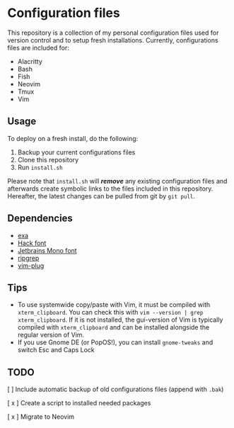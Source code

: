 # Configuration files

This repository is a collection of my personal configuration files used for version control and to setup fresh installations. Currently, configurations files are included for:

* Alacritty
* Bash
* Fish
* Neovim
* Tmux
* Vim

## Usage

To deploy on a fresh install, do the following:

1. Backup your current configurations files
2. Clone this repository
3. Run `install.sh`

Please note that `install.sh` will ***remove*** any existing configuration files and afterwards create symbolic links to the files included in this repository. Hereafter, the latest changes can be pulled from git by `git pull`.

## Dependencies

* [exa](https://the.exa.website/introduction)
* [Hack font](https://sourcefoundry.org/hack/)
* [Jetbrains Mono font](https://github.com/JetBrains/JetBrainsMono)
* [ripgrep](https://github.com/BurntSushi/ripgrep)
* [vim-plug](https://github.com/junegunn/vim-plug)

## Tips

* To use systemwide copy/paste with Vim, it must be compiled with `xterm_clipboard`. You can check this with `vim --version | grep xterm_clipboard`. If it is not installed, the gui-version of Vim is typically compiled with `xterm_clipboard` and can be installed alongside the regular version of Vim.
* If you use Gnome DE (or PopOS!), you can install `gnome-tweaks` and switch Esc and Caps Lock

## TODO

[ ] Include automatic backup of old configurations files (append with `.bak`)

[ x ] Create a script to installed needed packages

[ x ] Migrate to Neovim
